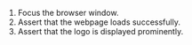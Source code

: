 1. Focus the browser window.
2. Assert that the webpage loads successfully.
3. Assert that the logo is displayed prominently.